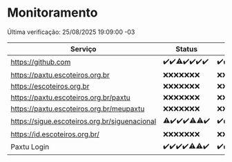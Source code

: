 # Monitoramento

Última verificação: 25/08/2025 19:09:00 -03

|Serviço|Status|Últimas 24h|
|---|---|---|
|https://github.com|<span title="2025-08-18: OK=23">✔️</span><span title="2025-08-19: OK=23">✔️</span><span title="2025-08-20: OK=22, Falhas=1">⚠️</span><span title="2025-08-21: OK=23">✔️</span><span title="2025-08-22: OK=23">✔️</span><span title="2025-08-23: OK=23">✔️</span><span title="2025-08-24: OK=22">✔️</span>|<span title="24/08/2025 20:08:00 -03 : 200">✔️</span><span title="24/08/2025 21:49:00 -03 : 200">✔️</span><span title="24/08/2025 23:28:00 -03 : 200">✔️</span><span title="25/08/2025 00:40:00 -03 : 200">✔️</span><span title="25/08/2025 01:16:00 -03 : 200">✔️</span><span title="25/08/2025 02:10:00 -03 : 200">✔️</span><span title="25/08/2025 03:15:00 -03 : 200">✔️</span><span title="25/08/2025 04:11:00 -03 : 200">✔️</span><span title="25/08/2025 05:14:00 -03 : 200">✔️</span><span title="25/08/2025 06:11:00 -03 : 200">✔️</span><span title="25/08/2025 07:11:00 -03 : 200">✔️</span><span title="25/08/2025 08:08:00 -03 : 200">✔️</span><span title="25/08/2025 09:18:00 -03 : 200">✔️</span><span title="25/08/2025 10:23:00 -03 : 200">✔️</span><span title="25/08/2025 11:09:00 -03 : 200">✔️</span><span title="25/08/2025 12:10:00 -03 : 200">✔️</span><span title="25/08/2025 13:11:00 -03 : 200">✔️</span><span title="25/08/2025 14:06:00 -03 : 200">✔️</span><span title="25/08/2025 15:14:00 -03 : 200">✔️</span><span title="25/08/2025 16:07:00 -03 : 200">✔️</span><span title="25/08/2025 17:10:00 -03 : 200">✔️</span><span title="25/08/2025 18:08:00 -03 : 200">✔️</span><span title="25/08/2025 19:09:00 -03 : 200">✔️</span>|
|https://paxtu.escoteiros.org.br|<span title="2025-08-18: Falhas=23">❌</span><span title="2025-08-19: Falhas=23">❌</span><span title="2025-08-20: Falhas=23">❌</span><span title="2025-08-21: Falhas=23">❌</span><span title="2025-08-22: Falhas=23">❌</span><span title="2025-08-23: Falhas=23">❌</span><span title="2025-08-24: Falhas=22">❌</span>|<span title="24/08/2025 20:08:00 -03 : 403">❌</span><span title="24/08/2025 21:49:00 -03 : 403">❌</span><span title="24/08/2025 23:28:00 -03 : 403">❌</span><span title="25/08/2025 00:40:00 -03 : 403">❌</span><span title="25/08/2025 01:16:00 -03 : 403">❌</span><span title="25/08/2025 02:10:00 -03 : 403">❌</span><span title="25/08/2025 03:15:00 -03 : 403">❌</span><span title="25/08/2025 04:11:00 -03 : 403">❌</span><span title="25/08/2025 05:14:00 -03 : 403">❌</span><span title="25/08/2025 06:11:00 -03 : 403">❌</span><span title="25/08/2025 07:11:00 -03 : 403">❌</span><span title="25/08/2025 08:08:00 -03 : 403">❌</span><span title="25/08/2025 09:18:00 -03 : 403">❌</span><span title="25/08/2025 10:23:00 -03 : 403">❌</span><span title="25/08/2025 11:09:00 -03 : 403">❌</span><span title="25/08/2025 12:10:00 -03 : 403">❌</span><span title="25/08/2025 13:11:00 -03 : 403">❌</span><span title="25/08/2025 14:06:00 -03 : 403">❌</span><span title="25/08/2025 15:14:00 -03 : 403">❌</span><span title="25/08/2025 16:07:00 -03 : 403">❌</span><span title="25/08/2025 17:10:00 -03 : 403">❌</span><span title="25/08/2025 18:08:00 -03 : 403">❌</span><span title="25/08/2025 19:09:00 -03 : 403">❌</span>|
|https://escoteiros.org.br|<span title="2025-08-18: Falhas=23">❌</span><span title="2025-08-19: Falhas=23">❌</span><span title="2025-08-20: Falhas=23">❌</span><span title="2025-08-21: Falhas=23">❌</span><span title="2025-08-22: Falhas=23">❌</span><span title="2025-08-23: Falhas=23">❌</span><span title="2025-08-24: Falhas=22">❌</span>|<span title="24/08/2025 20:08:00 -03 : 403">❌</span><span title="24/08/2025 21:49:00 -03 : 403">❌</span><span title="24/08/2025 23:28:00 -03 : 403">❌</span><span title="25/08/2025 00:40:00 -03 : 403">❌</span><span title="25/08/2025 01:16:00 -03 : 403">❌</span><span title="25/08/2025 02:10:00 -03 : 403">❌</span><span title="25/08/2025 03:15:00 -03 : 403">❌</span><span title="25/08/2025 04:11:00 -03 : 403">❌</span><span title="25/08/2025 05:14:00 -03 : 403">❌</span><span title="25/08/2025 06:11:00 -03 : 403">❌</span><span title="25/08/2025 07:11:00 -03 : 403">❌</span><span title="25/08/2025 08:08:00 -03 : 403">❌</span><span title="25/08/2025 09:18:00 -03 : 403">❌</span><span title="25/08/2025 10:23:00 -03 : 403">❌</span><span title="25/08/2025 11:09:00 -03 : 403">❌</span><span title="25/08/2025 12:10:00 -03 : 403">❌</span><span title="25/08/2025 13:11:00 -03 : 403">❌</span><span title="25/08/2025 14:06:00 -03 : 403">❌</span><span title="25/08/2025 15:14:00 -03 : 403">❌</span><span title="25/08/2025 16:07:00 -03 : 403">❌</span><span title="25/08/2025 17:10:00 -03 : 403">❌</span><span title="25/08/2025 18:08:00 -03 : 403">❌</span><span title="25/08/2025 19:09:00 -03 : 403">❌</span>|
|https://paxtu.escoteiros.org.br/paxtu|<span title="2025-08-18: Falhas=23">❌</span><span title="2025-08-19: Falhas=23">❌</span><span title="2025-08-20: Falhas=23">❌</span><span title="2025-08-21: Falhas=23">❌</span><span title="2025-08-22: Falhas=23">❌</span><span title="2025-08-23: Falhas=23">❌</span><span title="2025-08-24: Falhas=22">❌</span>|<span title="24/08/2025 20:08:00 -03 : 403">❌</span><span title="24/08/2025 21:49:00 -03 : 403">❌</span><span title="24/08/2025 23:28:00 -03 : 403">❌</span><span title="25/08/2025 00:40:00 -03 : 403">❌</span><span title="25/08/2025 01:16:00 -03 : 403">❌</span><span title="25/08/2025 02:10:00 -03 : 403">❌</span><span title="25/08/2025 03:15:00 -03 : 403">❌</span><span title="25/08/2025 04:11:00 -03 : 403">❌</span><span title="25/08/2025 05:14:00 -03 : 403">❌</span><span title="25/08/2025 06:11:00 -03 : 403">❌</span><span title="25/08/2025 07:11:00 -03 : 403">❌</span><span title="25/08/2025 08:08:00 -03 : 403">❌</span><span title="25/08/2025 09:18:00 -03 : 403">❌</span><span title="25/08/2025 10:23:00 -03 : 403">❌</span><span title="25/08/2025 11:09:00 -03 : 403">❌</span><span title="25/08/2025 12:10:00 -03 : 403">❌</span><span title="25/08/2025 13:11:00 -03 : 403">❌</span><span title="25/08/2025 14:06:00 -03 : 403">❌</span><span title="25/08/2025 15:14:00 -03 : 403">❌</span><span title="25/08/2025 16:07:00 -03 : 403">❌</span><span title="25/08/2025 17:10:00 -03 : 403">❌</span><span title="25/08/2025 18:08:00 -03 : 403">❌</span><span title="25/08/2025 19:09:00 -03 : 403">❌</span>|
|https://paxtu.escoteiros.org.br/meupaxtu|<span title="2025-08-18: Falhas=23">❌</span><span title="2025-08-19: Falhas=23">❌</span><span title="2025-08-20: Falhas=23">❌</span><span title="2025-08-21: Falhas=23">❌</span><span title="2025-08-22: Falhas=23">❌</span><span title="2025-08-23: Falhas=23">❌</span><span title="2025-08-24: Falhas=22">❌</span>|<span title="24/08/2025 20:08:00 -03 : 403">❌</span><span title="24/08/2025 21:49:00 -03 : 403">❌</span><span title="24/08/2025 23:28:00 -03 : 403">❌</span><span title="25/08/2025 00:40:00 -03 : 403">❌</span><span title="25/08/2025 01:16:00 -03 : 403">❌</span><span title="25/08/2025 02:10:00 -03 : 403">❌</span><span title="25/08/2025 03:15:00 -03 : 403">❌</span><span title="25/08/2025 04:11:00 -03 : 403">❌</span><span title="25/08/2025 05:14:00 -03 : 403">❌</span><span title="25/08/2025 06:11:00 -03 : 403">❌</span><span title="25/08/2025 07:11:00 -03 : 403">❌</span><span title="25/08/2025 08:08:00 -03 : 403">❌</span><span title="25/08/2025 09:18:00 -03 : 403">❌</span><span title="25/08/2025 10:23:00 -03 : 403">❌</span><span title="25/08/2025 11:09:00 -03 : 403">❌</span><span title="25/08/2025 12:10:00 -03 : 403">❌</span><span title="25/08/2025 13:11:00 -03 : 403">❌</span><span title="25/08/2025 14:06:00 -03 : 403">❌</span><span title="25/08/2025 15:14:00 -03 : 403">❌</span><span title="25/08/2025 16:07:00 -03 : 403">❌</span><span title="25/08/2025 17:10:00 -03 : 403">❌</span><span title="25/08/2025 18:08:00 -03 : 403">❌</span><span title="25/08/2025 19:09:00 -03 : 403">❌</span>|
|https://sigue.escoteiros.org.br/siguenacional|<span title="2025-08-18: OK=22, Falhas=1">⚠️</span><span title="2025-08-19: OK=23">✔️</span><span title="2025-08-20: OK=23">✔️</span><span title="2025-08-21: OK=23">✔️</span><span title="2025-08-22: OK=22, Falhas=1">⚠️</span><span title="2025-08-23: OK=21, Falhas=2">⚠️</span><span title="2025-08-24: OK=22">✔️</span>|<span title="24/08/2025 20:08:00 -03 : 200">✔️</span><span title="24/08/2025 21:49:00 -03 : 200">✔️</span><span title="24/08/2025 23:28:00 -03 : 200">✔️</span><span title="25/08/2025 00:40:00 -03 : 200">✔️</span><span title="25/08/2025 01:16:00 -03 : 200">✔️</span><span title="25/08/2025 02:10:00 -03 : 200">✔️</span><span title="25/08/2025 03:15:00 -03 : 200">✔️</span><span title="25/08/2025 04:11:00 -03 : 200">✔️</span><span title="25/08/2025 05:14:00 -03 : 200">✔️</span><span title="25/08/2025 06:11:00 -03 : 200">✔️</span><span title="25/08/2025 07:11:00 -03 : 200">✔️</span><span title="25/08/2025 08:08:00 -03 : 200">✔️</span><span title="25/08/2025 09:18:00 -03 : 200">✔️</span><span title="25/08/2025 10:23:00 -03 : 200">✔️</span><span title="25/08/2025 11:09:00 -03 : 200">✔️</span><span title="25/08/2025 12:10:00 -03 : 200">✔️</span><span title="25/08/2025 13:11:00 -03 : 200">✔️</span><span title="25/08/2025 14:06:00 -03 : 200">✔️</span><span title="25/08/2025 15:14:00 -03 : 200">✔️</span><span title="25/08/2025 16:07:00 -03 : 200">✔️</span><span title="25/08/2025 17:10:00 -03 : 200">✔️</span><span title="25/08/2025 18:08:00 -03 : 200">✔️</span><span title="25/08/2025 19:09:00 -03 : 200">✔️</span>|
|https://id.escoteiros.org.br/|<span title="2025-08-18: Falhas=23">❌</span><span title="2025-08-19: Falhas=23">❌</span><span title="2025-08-20: Falhas=23">❌</span><span title="2025-08-21: Falhas=23">❌</span><span title="2025-08-22: Falhas=23">❌</span><span title="2025-08-23: Falhas=23">❌</span><span title="2025-08-24: Falhas=22">❌</span>|<span title="24/08/2025 20:08:00 -03 : 403">❌</span><span title="24/08/2025 21:49:00 -03 : 403">❌</span><span title="24/08/2025 23:28:00 -03 : 403">❌</span><span title="25/08/2025 00:40:00 -03 : 403">❌</span><span title="25/08/2025 01:16:00 -03 : 403">❌</span><span title="25/08/2025 02:10:00 -03 : 403">❌</span><span title="25/08/2025 03:15:00 -03 : 403">❌</span><span title="25/08/2025 04:11:00 -03 : 403">❌</span><span title="25/08/2025 05:14:00 -03 : 403">❌</span><span title="25/08/2025 06:11:00 -03 : 403">❌</span><span title="25/08/2025 07:11:00 -03 : 403">❌</span><span title="25/08/2025 08:08:00 -03 : 403">❌</span><span title="25/08/2025 09:18:00 -03 : 403">❌</span><span title="25/08/2025 10:23:00 -03 : 403">❌</span><span title="25/08/2025 11:09:00 -03 : 403">❌</span><span title="25/08/2025 12:10:00 -03 : 403">❌</span><span title="25/08/2025 13:11:00 -03 : 403">❌</span><span title="25/08/2025 14:06:00 -03 : 403">❌</span><span title="25/08/2025 15:14:00 -03 : 403">❌</span><span title="25/08/2025 16:07:00 -03 : 403">❌</span><span title="25/08/2025 17:10:00 -03 : 403">❌</span><span title="25/08/2025 18:08:00 -03 : 403">❌</span><span title="25/08/2025 19:09:00 -03 : 403">❌</span>|
|Paxtu Login|<span title="2025-08-18: OK=23">✔️</span><span title="2025-08-19: OK=23">✔️</span><span title="2025-08-20: OK=23">✔️</span><span title="2025-08-21: OK=23">✔️</span><span title="2025-08-22: OK=22, Falhas=1">⚠️</span><span title="2025-08-23: OK=22, Falhas=1">⚠️</span><span title="2025-08-24: OK=22">✔️</span>|<span title="24/08/2025 20:08:00 -03 : 200">✔️</span><span title="24/08/2025 21:49:00 -03 : 200">✔️</span><span title="24/08/2025 23:28:00 -03 : 200">✔️</span><span title="25/08/2025 00:40:00 -03 : 200">✔️</span><span title="25/08/2025 01:16:00 -03 : 200">✔️</span><span title="25/08/2025 02:10:00 -03 : 200">✔️</span><span title="25/08/2025 03:15:00 -03 : 200">✔️</span><span title="25/08/2025 04:11:00 -03 : 200">✔️</span><span title="25/08/2025 05:14:00 -03 : 200">✔️</span><span title="25/08/2025 06:11:00 -03 : 200">✔️</span><span title="25/08/2025 07:11:00 -03 : 200">✔️</span><span title="25/08/2025 08:08:00 -03 : 200">✔️</span><span title="25/08/2025 09:18:00 -03 : 200">✔️</span><span title="25/08/2025 10:23:00 -03 : 200">✔️</span><span title="25/08/2025 11:09:00 -03 : 200">✔️</span><span title="25/08/2025 12:10:00 -03 : 200">✔️</span><span title="25/08/2025 13:11:00 -03 : 200">✔️</span><span title="25/08/2025 14:06:00 -03 : 200">✔️</span><span title="25/08/2025 15:14:00 -03 : 200">✔️</span><span title="25/08/2025 16:07:00 -03 : 200">✔️</span><span title="25/08/2025 17:10:00 -03 : 200">✔️</span><span title="25/08/2025 18:08:00 -03 : 200">✔️</span><span title="25/08/2025 19:09:00 -03 : 200">✔️</span>|
